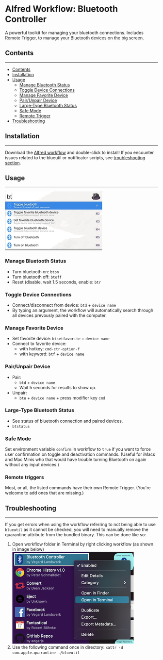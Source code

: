 # Alfred Workflow: Bluetooth Controller

A powerful toolkit for managing your bluetooth connections. Includes Remote Trigger, to manage your Bluetooth devices on
the big screen.

## Contents

---------------

- [Contents](#contents)
- [Installation](#installation)
- [Usage](#usage)
    - [Manage Bluetooth Status](#manage-bluetooth-status)
    - [Toggle Device Connections](#toggle-device-connections)
    - [Manage Favorite Device](#manage-favorite-device)
    - [Pair/Unpair Device](#pairunpair-device)
    - [Large-Type Bluetooth Status](#large-type-bluetooth-status)
    - [Safe Mode](#safe-mode)
    - [Remote Trigger](#remote-trigger)
- [Troubleshooting](#troubleshooting)

## Installation

----------

Download the [Alfred workflow](https://github.com/vegardinho/alfred_bluetooth_controller/releases/latest) and
double-click to install! If you encounter issues related to the blueutil or notificator scripts,
see [troubleshooting section](#troubleshooting).

## Usage

----------
![usage snippet](img/alfred_bluetooth_long.gif "Usage snippet")

### Manage Bluetooth Status

- Turn bluetooth on: `bton`
- Turn bluetooth off: `btoff`
- Reset (disable, wait 1.5 seconds, enable: `btr`

### Toggle Device Connections

- Connect/disconnect from device: `btd` + `device name`
- By typing an argument, the workflow will automatically search through all devices prevously paired with the computer.

### Manage Favorite Device

- Set favorite device: `btsetfavorite` + `device name`
- Connect to favorite device:
    - with hotkey: `cmd-ctr-option-f`
    - with keyword: `btf` + `device name`

### Pair/Unpair Device

- Pair:
    - `btd` + `device name`
    - Wait 5 seconds for results to show up.
- Unpair:
    - `btu` + `device name` + press modifier key `cmd`

### Large-Type Bluetooth Status

- See status of bluetooth connection and paired devices.
- `btstatus`

### Safe Mode

Set environment variable `confirm` in workflow to `true` if you want to force user confirmation on toggle and
deactivation commands. (Useful for iMacs and Mac Minis who that would have trouble turning Bluetooth on again without
any input devices.)

### Remote triggers
Most, or all, the listed commands have their own Remote Trigger. (You're welcome to add ones that are missing.)


## Troubleshooting

------

If you get errors when using the workflow referring to not being able to use `blueutil` as it cannot be checked, you will need to manually remove the quarantine attribute from the bundled binary.
This can be done like so: 

1. Open workflow folder in Terminal by right clicking workflow (as shown in image below) ![open-in-terminal](img/open-in-terminal.png "How to open directory in Terminal")
2. Use the following command once in directory: `xattr -d com.apple.quarantine ./blueutil`

